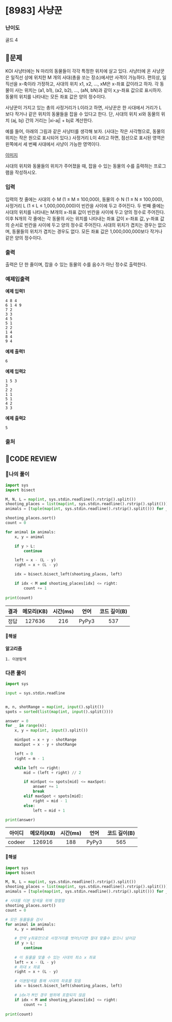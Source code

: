 # [8983] 사냥꾼

### **난이도**
골드 4
## **📝문제**
KOI 사냥터에는 N 마리의 동물들이 각각 특정한 위치에 살고 있다. 사냥터에 온 사냥꾼은 일직선 상에 위치한 M 개의 사대(총을 쏘는 장소)에서만 사격이 가능하다. 편의상, 일직선을 x-축이라 가정하고, 사대의 위치 x1, x2, ..., xM은 x-좌표 값이라고 하자. 각 동물이 사는 위치는 (a1, b1), (a2, b2), ..., (aN, bN)과 같이 x,y-좌표 값으로 표시하자. 동물의 위치를 나타내는 모든 좌표 값은 양의 정수이다.

사냥꾼이 가지고 있는 총의 사정거리가 L이라고 하면, 사냥꾼은 한 사대에서 거리가 L 보다 작거나 같은 위치의 동물들을 잡을 수 있다고 한다. 단, 사대의 위치 xi와 동물의 위치 (aj, bj) 간의 거리는 |xi-aj| + bj로 계산한다.

예를 들어, 아래의 그림과 같은 사냥터를 생각해 보자. (사대는 작은 사각형으로, 동물의 위치는 작은 원으로 표시되어 있다.) 사정거리 L이 4라고 하면, 점선으로 표시된 영역은 왼쪽에서 세 번째 사대에서 사냥이 가능한 영역이다.

[이미지](https://upload.acmicpc.net/80de7dba-b822-4f30-b833-de3071af385b/-/preview/)

사대의 위치와 동물들의 위치가 주어졌을 때, 잡을 수 있는 동물의 수를 출력하는 프로그램을 작성하시오.
### **입력**
입력의 첫 줄에는 사대의 수 M (1 ≤ M ≤ 100,000), 동물의 수 N (1 ≤ N ≤ 100,000), 사정거리 L (1 ≤ L ≤ 1,000,000,000)이 빈칸을 사이에 두고 주어진다. 두 번째 줄에는 사대의 위치를 나타내는 M개의 x-좌표 값이 빈칸을 사이에 두고 양의 정수로 주어진다. 이후 N개의 각 줄에는 각 동물의 사는 위치를 나타내는 좌표 값이 x-좌표 값, y-좌표 값의 순서로 빈칸을 사이에 두고 양의 정수로 주어진다. 사대의 위치가 겹치는 경우는 없으며, 동물들의 위치가 겹치는 경우도 없다. 모든 좌표 값은 1,000,000,000보다 작거나 같은 양의 정수이다.
### **출력**
출력은 단 한 줄이며, 잡을 수 있는 동물의 수를 음수가 아닌 정수로 출력한다.
### **예제입출력**

**예제 입력1**

```
4 8 4
6 1 4 9
7 2
3 3
4 5
5 1
2 2
1 4
8 4
9 4
```

**예제 출력1**

```
6
```

**예제 입력2**

```
1 5 3
3
2 2
1 1
5 1
4 2
3 3
```

**예제 출력2**

```
5
```

### **출처**

## **🧐CODE REVIEW**

### **🧾나의 풀이**

```python
import sys
import bisect

M, N, L = map(int, sys.stdin.readline().rstrip().split())
shooting_places = list(map(int, sys.stdin.readline().rstrip().split()))
animals = [tuple(map(int, sys.stdin.readline().rstrip().split())) for _ in range(N)]

shooting_places.sort()
count = 0

for animal in animals:
    x, y = animal

    if y > L:
        continue

    left = x - (L - y)
    right = x + (L - y)

    idx = bisect.bisect_left(shooting_places, left)

    if idx < M and shooting_places[idx] <= right:
        count += 1
    
print(count)
```

결과	| 메모리(KB) |	시간(ms) |	언어 |	코드 길이(B)
:----:|:-----:|:-----:|:-----:|:--------:
정답|127636|216|PyPy3|537
#### **📝해설**

**알고리즘**
```
1. 이분탐색
```

### **다른 풀이**

```python
import sys

input = sys.stdin.readline


m, n, shotRange = map(int, input().split())
spots = sorted(list(map(int, input().split())))

answer = 0
for _ in range(n):
    x, y = map(int, input().split())

    minSpot = x + y - shotRange
    maxSpot = x - y + shotRange

    left = 0
    right = m - 1

    while left <= right:
        mid = (left + right) // 2

        if minSpot <= spots[mid] <= maxSpot:
            answer += 1
            break
        elif maxSpot < spots[mid]:
            right = mid - 1
        else:
            left = mid + 1

print(answer)
```

아이디 | 메모리(KB) |	시간(ms) |	언어 |	코드 길이(B) 
:-----:|:-----:|:-----:|:----:|:--------:
codeer|126916|188|PyPy3|565
#### **📝해설**

```python
import sys
import bisect

M, N, L = map(int, sys.stdin.readline().rstrip().split())
shooting_places = list(map(int, sys.stdin.readline().rstrip().split()))
animals = [tuple(map(int, sys.stdin.readline().rstrip().split())) for _ in range(N)]

# 사대를 이분 탐색을 위해 정렬함
shooting_places.sort()
count = 0

# 모든 동물들을 검사
for animal in animals:
    x, y = animal

    # 만약 y좌표만으로 사정거리를 벗어난다면 절대 맞출수 없으니 넘어감
    if y > L:
        continue
    
    # 이 동물을 맞출 수 있는 사대의 최소 x 좌표
    left = x - (L - y)
    # 최대 x 좌표
    right = x + (L - y)

    # 이분탐색을 통해 사대의 좌표를 찾음
    idx = bisect.bisect_left(shooting_places, left)

    # idx가 M인 경우 범위에 포함되지 않음
    if idx < M and shooting_places[idx] <= right:
        count += 1
    
print(count)
```